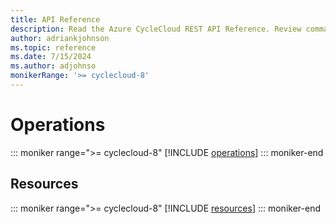 ```yaml
---
title: API Reference
description: Read the Azure CycleCloud REST API Reference. Review commands for operations and resources, such as getting cluster nodes or getting the status of the cluster.
author: adriankjohnson
ms.topic: reference
ms.date: 7/15/2024
ms.author: adjohnso
monikerRange: '>= cyclecloud-8'
---
```

# Operations

::: moniker range=">= cyclecloud-8"
[!INCLUDE [operations](~/articles/cyclecloud/includes/version-8/api-operations.md)]
::: moniker-end

## Resources

::: moniker range=">= cyclecloud-8"
[!INCLUDE [resources](./includes/version-8/api-resources.md)]
::: moniker-end
